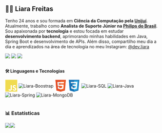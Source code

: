 

## 🧑‍💻 Liara Freitas 
Tenho 24 anos e sou formada em **Ciência da Computação pela [Unijuí](https://www.unijui.edu.br/)**. Atualmente, trabalho como **Analista de Suporte Júnior na [Philips do Brasil](https://www.philips.com.br/)**. Sou apaixonada por **tecnologia** e estou focada em estudar **desenvolvimento backend**, aprimorando minhas habilidades em Java, Spring Boot e desenvolvimento de APIs. Além disso, compartilho meu dia a dia e aprendizados na área de tecnologia no meu Instagram: [@dev.liara](https://www.instagram.com/dev.liara/)  

  <a href="https://instagram.com/https:/dev.liara/" target="_blank"><img src="https://img.shields.io/badge/-Instagram-%23E4405F?style=for-the-badge&logo=instagram&logoColor=white" target="_blank"></a>
  <a href = "mailto:liara.oliveira12@gmail.com"><img src="https://img.shields.io/badge/-Gmail-%23333?style=for-the-badge&logo=gmail&logoColor=white" target="_blank"></a>
  <a href=" www.linkedin.com/in/liara-freitas" target="_blank"><img src="https://img.shields.io/badge/-LinkedIn-%230077B5?style=for-the-badge&logo=linkedin&logoColor=white" target="_blank"></a> 
  
##



 **🛠 Linguagens e Tecnologias**
<div style="display: inline_block">
  <img align="center" alt="Liara-Js" height="40" width="40" src="https://raw.githubusercontent.com/devicons/devicon/master/icons/javascript/javascript-plain.svg">
  <img align="center" alt="Liara-Boostrap" height="40" width="40"  src="https://cdn.jsdelivr.net/gh/devicons/devicon@latest/icons/bootstrap/bootstrap-original.svg" />       
  <img align="center" alt="Liara-HTML" height="40" width="40" src="https://raw.githubusercontent.com/devicons/devicon/master/icons/html5/html5-original.svg">
  <img align="center" alt="Liara-CSS" height="40" width="40" src="https://raw.githubusercontent.com/devicons/devicon/master/icons/css3/css3-original.svg">
  <img align="center" alt="Liara-SQL"  height="50" width="50" src="https://cdn.jsdelivr.net/gh/devicons/devicon@latest/icons/mysql/mysql-original-wordmark.svg" />
  <img align="center" alt="Liara-Java"  height="50" width="50"src="https://cdn.jsdelivr.net/gh/devicons/devicon@latest/icons/java/java-original.svg" />
  <img align="center" alt="Liara-Spring"  height="50" width="50" src="https://cdn.jsdelivr.net/gh/devicons/devicon@latest/icons/spring/spring-original-wordmark.svg" />
  <img align="center" alt="Liara-MongoDB"  height="50" width="50" src="https://cdn.jsdelivr.net/gh/devicons/devicon@latest/icons/mongodb/mongodb-original-wordmark.svg" />
    
          
</div>

<br>
  
<div>
  
### 📊 Estatísticas
<a href = "https://github.com/LiaraFreitas/LiaraFreitas">
<img height="200" align = "left" src = "https://github-readme-stats.vercel.app/api?username=LiaraFreitas&theme=dracula&include_all_commits=true&show_icons=true&locale=pt-br"/>
<img height="200" align = "left" src = "https://github-readme-stats.vercel.app/api/top-langs/?username=LiaraFreitas&theme=dracula&hide_progress=true&locale=pt-br" />

</div> 



